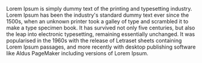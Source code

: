 Lorem Ipsum is simply dummy text of the printing and typesetting industry. 
Lorem Ipsum has been the industry's standard dummy text ever since the 1500s, 
when an unknown
 printer took a galley of type and scrambled it to make a type specimen book.
  It has survived 
 not only five centuries, 
 but also the leap into electronic typesetting, remaining essentially 
 unchanged. 
 It was popularised in the 1960s with the release of Letraset sheets containing Lorem
Ipsum passages, and more recently with desktop publishing software like Aldus PageMaker
including versions of Lorem Ipsum.  